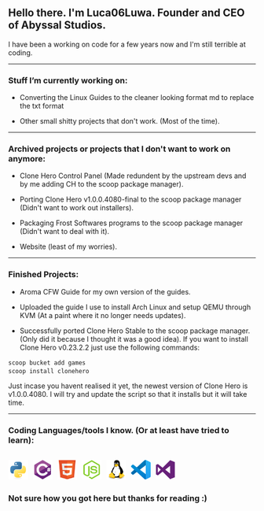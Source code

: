 Hello there. I'm Luca06Luwa. Founder and CEO of Abyssal Studios.
---

I have been a working on code for a few years now and I'm still terrible at coding.

---
### Stuff I’m currently working on:

- Converting the Linux Guides to the cleaner looking format md to replace the txt format

- Other small shitty projects that don't work. (Most of the time).

---
### Archived projects or projects that I don't want to work on anymore:

- Clone Hero Control Panel (Made redundent by the upstream devs and by me adding CH to the scoop package manager).

- Porting Clone Hero v1.0.0.4080-final to the scoop package manager (Didn't want to work out installers).

- Packaging Frost Softwares programs to the scoop package manager (Didn't want to deal with it).

- Website (least of my worries).

---
### Finished Projects:

- Aroma CFW Guide for my own version of the guides.

- Uploaded the guide I use to install Arch Linux and setup QEMU through KVM (At a paint where it no longer needs updates).

- Successfully ported Clone Hero Stable to the scoop package manager. (Only did it because I thought it was a good idea). If you want to install Clone Hero v0.23.2.2 just use the following commands:

```sh
scoop bucket add games
scoop install clonehero
```
Just incase you havent realised it yet, the newest version of Clone Hero is v1.0.0.4080. I will try and update the script so that it installs but it will take time.

---
### Coding Languages/tools I know. (Or at least have tried to learn):

<img src="https://github.com/devicons/devicon/blob/master/icons/python/python-original.svg" title="Python" alt="Python" width="40" height="40"/>&nbsp;
 <img src="https://github.com/devicons/devicon/blob/master/icons/csharp/csharp-original.svg"  title="CSharp" alt="CSharp" width="40" height="40"/>&nbsp;
 <img src="https://github.com/devicons/devicon/blob/master/icons/html5/html5-original.svg" title="HTML5" alt="HTML5" width="40" height="40"/>&nbsp;
 <img src="https://github.com/devicons/devicon/blob/master/icons/nodejs/nodejs-original.svg" title="NodeJS" alt="NodeJS" width="40" height="40"/>&nbsp;
 <img src="https://github.com/devicons/devicon/blob/master/icons/linux/linux-original.svg" title="Linux" alt="Linux" width="40" height="40"/>&nbsp;
 <img src="https://github.com/devicons/devicon/blob/master/icons/vscode/vscode-original.svg" title="VS Code" alt="VS Code" width="40" height="40"/>&nbsp;
 <img src="https://github.com/devicons/devicon/blob/master/icons/visualstudio/visualstudio-plain.svg" title="Visual Studio" alt="Visual Studio" width="40" height="40"/>&nbsp;
---

<h3> Not sure how you got here but thanks for reading :) </h3>


